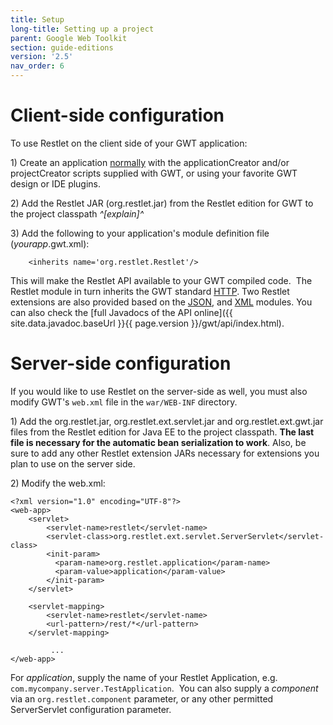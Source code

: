 ```yaml
---
title: Setup
long-title: Setting up a project
parent: Google Web Toolkit
section: guide-editions
version: '2.5'
nav_order: 6
---
```

# Client-side configuration

To use Restlet on the client side of your GWT application:

​1) Create an application
[normally](http://code.google.com/webtoolkit/gettingstarted.html)
with the applicationCreator and/or projectCreator scripts supplied with
GWT, or using your favorite GWT design or IDE plugins.

​2) Add the Restlet JAR (org.restlet.jar) from the Restlet edition for
GWT to the project classpath *^[explain]^*

​3) Add the following to your application's module definition file
(*yourapp*.gwt.xml):

<pre class="language-markup"><code class="language-markup">    &lt;inherits name=&apos;org.restlet.Restlet&apos;/&gt;
</code></pre>

This will make the Restlet API available to your GWT compiled code.  The
Restlet module in turn inherits the GWT standard
[HTTP](http://google-web-toolkit.googlecode.com/svn/javadoc/2.0/com/google/gwt/http/client/package-summary.html).
Two Restlet extensions are also provided based on
the [JSON](http://google-web-toolkit.googlecode.com/svn/javadoc/2.0/com/google/gwt/json/client/package-summary.html),
and
[XML](http://google-web-toolkit.googlecode.com/svn/javadoc/2.0/com/google/gwt/xml/client/package-summary.html)
modules. You can also check the [full Javadocs of the API
online]({{ site.data.javadoc.baseUrl }}{{ page.version }}/gwt/api/index.html).

# Server-side configuration

If you would like to use Restlet on the server-side as well, you must
also modify GWT's `web.xml` file in the `war/WEB-INF` directory. 

​1) Add the org.restlet.jar, org.restlet.ext.servlet.jar and
org.restlet.ext.gwt.jar files from the Restlet edition for Java EE to
the project classpath. **The last file is necessary for the automatic
bean serialization to work**. Also, be sure to add any other Restlet
extension JARs necessary for extensions you plan to use on the server
side.

​2) Modify the web.xml:

<pre class="language-markup"><code class="language-markup">&lt;?xml version=&quot;1.0&quot; encoding=&quot;UTF-8&quot;?&gt;
&lt;web-app&gt;
    &lt;servlet&gt;
        &lt;servlet-name&gt;restlet&lt;/servlet-name&gt;
        &lt;servlet-class&gt;org.restlet.ext.servlet.ServerServlet&lt;/servlet-class&gt;
        &lt;init-param&gt;
          &lt;param-name&gt;org.restlet.application&lt;/param-name&gt;
          &lt;param-value&gt;application&lt;/param-value&gt;
        &lt;/init-param&gt;
    &lt;/servlet&gt;

    &lt;servlet-mapping&gt;
        &lt;servlet-name&gt;restlet&lt;/servlet-name&gt;
        &lt;url-pattern&gt;/rest/*&lt;/url-pattern&gt;
    &lt;/servlet-mapping&gt;

         ...
&lt;/web-app&gt;
</code></pre>

For *application*, supply the name of your Restlet Application, e.g.
`com.mycompany.server.TestApplication`.  You can also supply a
*component* via an `org.restlet.component` parameter, or any other
permitted ServerServlet configuration parameter.
